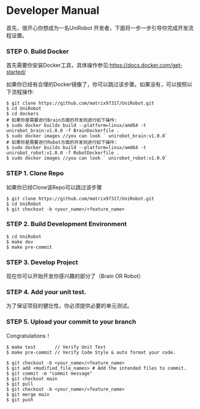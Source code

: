 
# Developer Manual

首先，很开心你想成为一名UniRobot 开发者，下面将一步一步引导你完成开发流程设置。

### STEP 0. Build Docker

首先需要你安装Docker工具，具体操作参见:https://docs.docker.com/get-started/

如果你已经有合理的Docker镜像了，你可以跳过该步骤。如果没有，可以按照以下流程操作:

```
$ git clone https://github.com/matrix97317/UniRobot.git
$ cd UniRobot
$ cd dockers
# 如果你是需要进行Brain方面的开发则进行如下操作:
$ sudo docker buildx build --platform=linux/amd64 -t unirobot_brain:v1.0.0 -f BrainDockerfile .
$ sudo docker images //you can look ` unirobot_brain:v1.0.0`
# 如果你是需要进行Robot方面的开发则进行如下操作:
$ sudo docker buildx build --platform=linux/amd64 -t unirobot_robot:v1.0.0 -f RobotDockerfile .
$ sudo docker images //you can look ` unirobot_robot:v1.0.0`
```

### STEP 1. Clone Repo
如果你已经Clone该Repo可以跳过该步骤

```
$ git clone https://github.com/matrix97317/UniRobot.git
$ cd UniRobot
$ git checkout -b <your_name>/<feature_name>
```

### STEP 2. Build Development Environment

```
$ cd UniRobot
$ make dev
$ make pre-commit
```

### STEP 3. Develop Project

现在你可以开始开发你感兴趣的部分了（Brain OR Robot）

### STEP 4. Add your unit test.

为了保证项目的健壮性，你必须提供必要的单元测试。

### STEP 5. Upload your commit to your branch

Congratulations！

```
$ make test       // Verify Unit Test
$ make pre-commit // Verify Code Style & auto format your code.

$ git checkout -b <your_name>/<feature_name>
$ git add <modified_file_names> # Add the intended files to commit.
$ git commit -m "commit message"
$ git checkout main
$ git pull
$ git checkout -b <your_name>/<feature_name>
$ git merge main
$ git push
```
